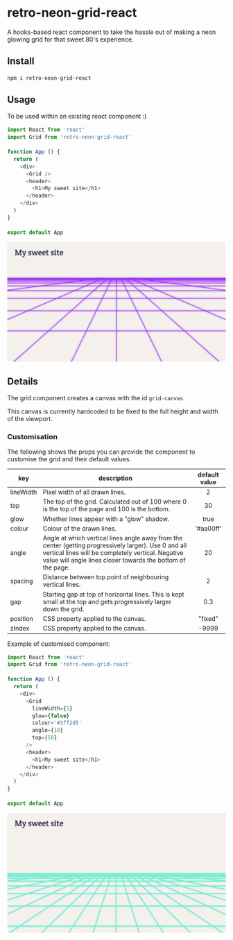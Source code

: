 # retro-neon-grid-react

A hooks-based react component to take the hassle out of making a neon glowing grid for that sweet 80's experience.

## Install

```sh
npm i retro-neon-grid-react
```

## Usage

To be used within an existing react component :)

```js
import React from 'react'
import Grid from 'retro-neon-grid-react'

function App () {
  return (
    <div>
      <Grid />
      <header>
        <h1>My sweet site</h1>
      </header>
    </div>
  )
}

export default App
```

![grid covers the lower two thirds of the image, angled vertical lines get closer together as they near the highest horizontal line and all lines are purple in colour with faint outline](https://github.com/kelly-keating/retro-neon-grid-react/blob/main/images/default.png)

## Details

The grid component creates a canvas with the id `grid-canvas`.

This canvas is currently hardcoded to be fixed to the full height and width of the viewport.

### Customisation

The following shows the props you can provide the component to customise the grid and their default values.

| key | description | default value |
|---|---|:-:|
| lineWidth | Pixel width of all drawn lines. | 2 |
| top | The top of the grid. Calculated out of 100 where 0 is the top of the page and 100 is the bottom.| 30 |
| glow | Whether lines appear with a "glow" shadow. | true |
| colour | Colour of the drawn lines. | '#aa00ff' |
| angle | Angle at which vertical lines angle away from the center (getting progressively larger). Use 0 and all vertical lines will be completely vertical. Negative value will angle lines closer towards the bottom of the page. | 20 |
| spacing | Distance between top point of neighbouring vertical lines. | 2 |
| gap | Starting gap at top of horizontal lines. This is kept small at the top and gets progressively larger down the grid. | 0.3 |
| position | CSS property applied to the canvas. | "fixed" |
| zIndex |  CSS property applied to the canvas. | -9999 |

Example of customised component:
```js
import React from 'react'
import Grid from 'retro-neon-grid-react'

function App () {
  return (
    <div>
      <Grid 
        lineWidth={5}
        glow={false}
        colour='#3ff2d5' 
        angle={10} 
        top={50} 
      />
      <header>
        <h1>My sweet site</h1>
      </header>
    </div>
  )
}

export default App
```

![grid covers the lower half of the image, vertical lines appear closer together and all lines are mint in colour](https://github.com/kelly-keating/retro-neon-grid-react/blob/main/images/example.png)
